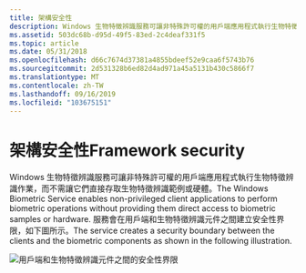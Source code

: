 ```yaml
---
title: 架構安全性
description: Windows 生物特徵辨識服務可讓非特殊許可權的用戶端應用程式執行生物特徵辨識作業，而不需讓它們直接存取生物特徵辨識範例或硬體。
ms.assetid: 503dc68b-d95d-49f5-83ed-2c4deaf331f5
ms.topic: article
ms.date: 05/31/2018
ms.openlocfilehash: d66c7674d37381a4855bdeef52e9caa6f5743b76
ms.sourcegitcommit: 2d531328b6ed82d4ad971a45a5131b430c5866f7
ms.translationtype: MT
ms.contentlocale: zh-TW
ms.lasthandoff: 09/16/2019
ms.locfileid: "103675151"
---
```

# <a name="framework-security"></a><span data-ttu-id="a7fcf-103">架構安全性</span><span class="sxs-lookup"><span data-stu-id="a7fcf-103">Framework security</span></span>

<span data-ttu-id="a7fcf-104">Windows 生物特徵辨識服務可讓非特殊許可權的用戶端應用程式執行生物特徵辨識作業，而不需讓它們直接存取生物特徵辨識範例或硬體。</span><span class="sxs-lookup"><span data-stu-id="a7fcf-104">The Windows Biometric Service enables non-privileged client applications to perform biometric operations without providing them direct access to biometric samples or hardware.</span></span> <span data-ttu-id="a7fcf-105">服務會在用戶端和生物特徵辨識元件之間建立安全性界限，如下圖所示。</span><span class="sxs-lookup"><span data-stu-id="a7fcf-105">The service creates a security boundary between the clients and the biometric components as shown in the following illustration.</span></span>

![用戶端和生物特徵辨識元件之間的安全性界限](images/bioframework-security.png)

 

 




